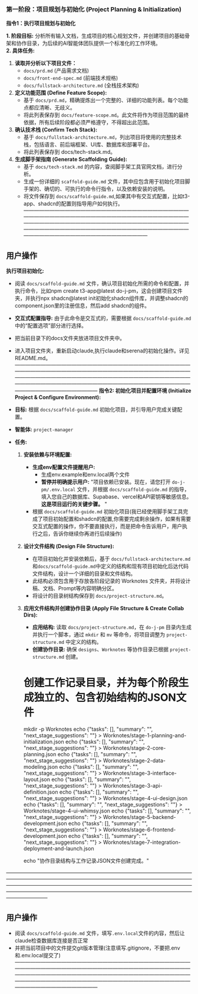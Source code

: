 ### **第一阶段：项目规划与初始化 (Project Planning & Initialization)**

**指令1：执行项目规划与初始化**

**1. 阶段目标:**
分析所有输入文档，生成项目的核心规划文件，并创建项目的基础骨架和协作目录，为后续的AI智能体团队提供一个标准化的工作环境。  
**2. 具体任务:**

1. **读取并分析以下项目文件：**  
   * `docs/prd.md` (产品需求文档)  
   * `docs/front-end-spec.md` (前端技术规格)  
   * `docs/fullstack-architecture.md` (全栈技术架构)  
2. **定义功能范围 (Define Feature Scope):**  
   * 基于 `docs/prd.md`，精确提炼出一个完整的、详细的功能列表。每个功能点都应清晰、无歧义。  
   * 将此列表保存到 `docs/feature-scope.md`。此文件将作为项目范围的最终依据，所有后续阶段都必须严格遵守，不得超出此范围。  
3. **确认技术栈 (Confirm Tech Stack):**  
   * 基于 `docs/fullstack-architecture.md`，列出项目将使用的完整技术栈，包括语言、前后端框架、UI库、数据库和部署平台。  
   * 将此列表保存到 docs/tech-stack.md。  
4. **生成脚手架指南 (Generate Scaffolding Guide):**  
   * 基于 `docs/tech-stack.md` 的内容，查阅脚手架工具官网文档，进行分析。
   * 生成一份详细的 `scaffold-guide.md` 文件，其中应包含用于初始化项目脚手架的、确切的、可执行的命令行指令，以及依赖安装的说明。
   * 将文件保存到 `docs/scaffold-guide.md`,如果其中有交互式配置，比如t3-app、shadcn的配置则指导用户如何执行。
————————————————————————————————————————————————————————————————————————————————————————————————————————————————————————————————————————————————————————
## 用户操作
**执行项目初始化:**
  * 阅读 `docs/scaffold-guide.md` 文件，确认项目初始化所需的命令和配置，并执行命令，比如npm create t3-app@latest do-j-pm，这会创建项目文件夹，并执行npx shadcn@latest init初始化shadcn组件库，并调整shadcn的component.json里的注册信息，然后add shadcn的组件。
  * **交互式配置指导:** 由于此命令是交互式的，需要根据 `docs/scaffold-guide.md` 中的“配置选项”部分进行选择。
  * 把当前目录下的docs文件夹放进项目文件夹中。
  * 进入项目文件夹，重新启动claude,执行claude和serena的初始化操作。详见README.md。
————————————————————————————————————————————————————————————————————————————————————————————————————————————————————————————————————————————————————————
**指令2: 初始化项目并配置环境 (Initialize Project & Configure Environment):**

* **目标:** 根据 `docs/scaffold-guide.md` 初始化项目，并引导用户完成关键配置。
* **智能体:** `project-manager`
* **任务:**
  1. **安装依赖与环境配置:**
     * **生成env配置文件提醒用户:**
       * 生成env.example和env.local两个文件
       * **暂停并明确提示用户:** "项目依赖已安装。现在，请您打开 `do-j-pm/.env.local` 文件，并根据 `docs/scaffold-guide.md` 的指导，填入您自己的数据库、Supabase、vercel和API密钥等敏感信息。**这是项目运行的关键步骤。** "
     * 根据 `docs/scaffold-guide.md` 初始化项目(我已经使用脚手架工具完成了项目初始配置和shadcn的配置,你需要完成剩余操作，如果有需要交互式配置的操作，你不要直接执行，而是把命令告诉用户，用户执行之后，告诉你继续你再进行后续操作)
  2. **设计文件结构 (Design File Structure):**
     * 在项目初始化并安装依赖后，基于 `docs/fullstack-architecture.md`和`docs/scaffold-guide.md`中定义的结构和现有项目初始化后达代码文件结构，设计一个详细的目录和文件结构。
     * 此结构必须包含用于存放各阶段记录的 Worknotes 文件夹，并将设计稿、文档、Prompt等内容明确分区。
     * 将设计的目录树结构保存到 `docs/project-structure.md`。
  3. **应用文件结构并创建协作目录 (Apply File Structure & Create Collab Dirs):**
     * **应用结构:** 读取 `docs/project-structure.md`，在 `do-j-pm` 目录内生成并执行一个脚本，通过 `mkdir` 和 `mv` 等命令，将项目调整为 `project-structure.md` 中定义的结构。
     * **创建协作目录:** 确保 `designs`、`Worknotes` 等协作目录已根据 `project-structure.md` 创建。

     # 创建工作记录目录，并为每个阶段生成独立的、包含初始结构的JSON文件
     mkdir -p Worknotes
     echo {"tasks": [], "summary": "", "next_stage_suggestions": ""} > Worknotes/stage-1-planning-and-initialization.json
     echo {"tasks": [], "summary": "", "next_stage_suggestions": ""} > Worknotes/stage-2-core-planning.json
     echo {"tasks": [], "summary": "", "next_stage_suggestions": ""} > Worknotes/stage-2-data-modeling.json
     echo {"tasks": [], "summary": "", "next_stage_suggestions": ""} > Worknotes/stage-3-interface-layout.json
     echo {"tasks": [], "summary": "", "next_stage_suggestions": ""} > Worknotes/stage-3-api-definition.json
     echo {"tasks": [], "summary": "", "next_stage_suggestions": ""} > Worknotes/stage-4-ui-design.json
     echo {"tasks": [], "summary": "", "next_stage_suggestions": ""} > Worknotes/stage-4-ui-whimsy.json
     echo {"tasks": [], "summary": "", "next_stage_suggestions": ""} > Worknotes/stage-5-backend-development.json
     echo {"tasks": [], "summary": "", "next_stage_suggestions": ""} > Worknotes/stage-6-frontend-development.json
     echo {"tasks": [], "summary": "", "next_stage_suggestions": ""} > Worknotes/stage-7-integration-deployment-and-launch.json

     echo "协作目录结构与工作记录JSON文件创建完成。"

————————————————————————————————————————————————————————————————————————————————————————————————————————————————————————————————————————————————————————
## 用户操作
  * 阅读 `docs/scaffold-guide.md` 文件，填写`.env.local`文件的内容，然后让claude检查数据库连接是否正常
  * 并把当前项目中的文件提交git版本管理(注意填写.gitignore，不要把.env和.env.local提交了)
————————————————————————————————————————————————————————————————————————————————————————————————————————————————————————————————————————————————————————